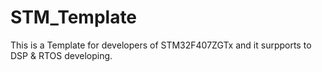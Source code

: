 # STM_Template
This is a Template for developers of STM32F407ZGTx and it surpports to DSP &amp; RTOS developing.
